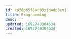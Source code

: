 ```yaml
---
id: kp78p65f8kd03xjq4dp8cvj
title: Programming
desc: ''
updated: 1692749304634
created: 1692749304634
---
```


